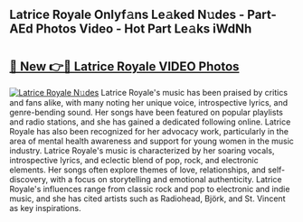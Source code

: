 ## Latrice Royale Onlyf𝚊ns Le𝚊ked N𝚞des - Part-AEd Photos Video - Hot Part Le𝚊ks iWdNh

# <h2><a href="http://ab75883.deff.icu/?id=Latrice+Royale">🔗 New 👉🔴 Latrice Royale VIDEO Photos</a></h2>

[![Latrice Royale N𝚞des](https://i.imgur.com/rIISA9y.gif)](http://ab75883.deff.icu/?id=Latrice+Royale)
Latrice Royale's music has been praised by critics and fans alike, with many noting her unique voice, introspective lyrics, and genre-bending sound. Her songs have been featured on popular playlists and radio stations, and she has gained a dedicated following online. Latrice Royale has also been recognized for her advocacy work, particularly in the area of mental health awareness and support for young women in the music industry. Latrice Royale's music is characterized by her soaring vocals, introspective lyrics, and eclectic blend of pop, rock, and electronic elements. Her songs often explore themes of love, relationships, and self-discovery, with a focus on storytelling and emotional authenticity. Latrice Royale's influences range from classic rock and pop to electronic and indie music, and she has cited artists such as Radiohead, Björk, and St. Vincent as key inspirations.
